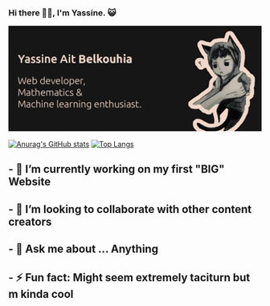 ### Hi there 👋🏽, I'm Yassine. 😺

<img src="gitHub.png" alt="">


 [![Anurag's GitHub stats](https://github-readme-stats.vercel.app/api?username=YassineAitBelkouhia&theme=dark)](https://github.com/anuraghazra/github-readme-stats) [![Top Langs](https://github-readme-stats.vercel.app/api/top-langs/?username=YassineAitBelkouhia&layout=compact&theme=dark)](https://github.com/anuraghazra/github-readme-stats) 
 
 ## - 🔭 I’m currently working on my first "**BIG**" Website 
## - 👯 I’m looking to collaborate  with other content creators 
## - 💬 Ask me about ... Anything 

## - ⚡ Fun fact: Might seem extremely taciturn but  m kinda **cool**   
 
